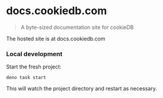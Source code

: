# docs.cookiedb.com

> A byte-sized documentation site for cookieDB

The hosted site is at docs.cookiedb.com

### Local development

Start the fresh project:

```
deno task start
```

This will watch the project directory and restart as necessary.
